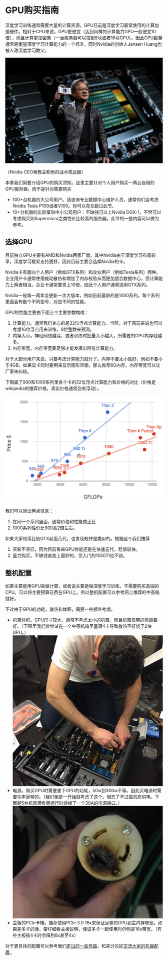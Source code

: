 # GPU购买指南

深度学习训练通常需要大量的计算资源。GPU目前是深度学习最常使用的计算加速硬件。相对于CPU来说，GPU更便宜（达到同样的计算能力GPU一般便宜10倍），而且计算更加密集（一台服务器可以搭配8块或者16块GPU）。因此GPU数量通常是衡量深度学习计算能力的一个标准，同时Nvidia的创始人Jensen Huang也被人称深度学习教父。

![](../img/jenson.jpg)

（Nvidia CEO黄教主和他的战术核武器）

本章我们简要介绍GPU的购买须知。这里主要针对个人用户购买一两台自用的GPU服务器。而不是针对需要购买

- 100+台机器的大公司用户。请咨询专业数据中心维护人员，通常你们会考虑Nvidia Tesla P100或者V100。你可以完全跳过此节。
- 10+台机器的实验室和中小公司用户：不缺钱可以上Nvidia DGX-1，不然可以考虑购买如Supermicro之类性价比较高的服务器。此节的一些内容可以做为参考。

## 选择GPU

目前独立GPU主要有AMD和Nvidia两家厂商。其中Nvidia由于深度学习布局较早，深度学习框架支持更好，因此目前主要会选择Nvidia的卡。

Nvidia卡有面向个人用户（例如GTX系列）和企业用户（例如Tesla系列）两种。企业用户卡通常使用被动散热和增加了内存校验从而更加适合数据中心。但计算能力上两者相当。企业卡通常要贵上10倍，因此个人用户通常选用GTX系列。

Nvidia一般每一两年会更新一次大版本，例如目前最新的是1000系列。每个系列里面会有数个不同型号，对应不同的性能。

GPU的性能主要由下面三个主要参数构成：

1. 计算能力。通常我们关心的是32位浮点计算能力。当然，对于高玩来说也可以考虑16位浮点用来训练，8位整数来预测。
2. 内存大小。神经网络越深，或者训练时批量大小越大，所需要的GPU内存就越多。
3. 内存带宽。内存带宽要足够才能发挥出所有计算能力。

对于大部分用户来说，只要考虑计算能力就行了。内存不要太小就好，例如不要小于4GB。如果显卡同时要用来显示图形界面，那么推荐6G内存。内存带宽可以让厂家来纠结。

下图画了900和1000系列里各个卡的32位浮点计算能力和价格的对比（价格是wikipedia的推荐价格，真实价格通常会有浮动）。

![](../img/gtx.png)

我们可以读出两点信息：

1. 在同一个系列里面，通常价格和性能成正比
2. 1000系列性价比900高2倍左右。

如果大家继续比较GTX前面几代，也发现规律是类似的。根据这个我们推荐

1. 买新不买旧，因为目前看来GPU性能还是在快速迭代，贬值较快。
2. 量力购买。不缺钱直接上最好的，但入门的1050TI也不错。

## 整机配置

如果主要是用GPU来做计算，或者说主要是做深度学习训练，不需要购买高端的CPU。可以将主要预算花费在GPU上。所以整机配置可以参考网上推荐的中高档就好。

不过由于GPU的功耗，散热和体积，需要一些额外考虑。

- 机箱体积。GPU尺寸较大，通常不考虑太小的机箱。而且机箱自带的风扇要好。（下图里我们曾尝试在一个中等机箱里塞满4卡导致散热不好烧了2块GPU。）
  ![](../img/build_beast.jpg)
- 电源。购买GPU时需要查下GPU的功耗，50w到300w不等。因此买电源时需要功率足够的。（我们倒是一开始就考虑了这个，但忘了不过载机房供电。下面是5台机器满负荷运行时烧掉了一个30A的电源接口。）
  ![](../img/fired.jpg)
- 主板的PCIe卡槽。推荐使用PCIe 3.0 16x来保证足够的GPU到主内存带宽。如果是多卡的话，要仔细看主板说明，保证多卡一起使用时仍然是16x带宽。（有些主板插4卡时会降到8x甚至4x）

对于更具体的配置可以参考我们[走过的一些弯路](http://mli.github.io/gpu/2016/01/17/build-gpu-clusters/)，和来讨论区[交流大家的机器配置](https://discuss.gluon.ai/t/topic/1177)。
